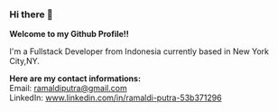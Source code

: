 ### Hi there 👋

**Welcome to my Github Profile!!**

I'm a Fullstack Developer from Indonesia currently based in New York City,NY.

**Here are my contact informations:**
<br>Email: ramaldiputra@gmail.com
<br>LinkedIn: www.linkedin.com/in/ramaldi-putra-53b371296


<!--
**ramaldiputra/RamaldiPutra** is a ✨ _special_ ✨ repository because its `README.md` (this file) appears on your GitHub profile.

Here are some ideas to get you started:

- 🔭 I’m currently working on ...
- 🌱 I’m currently learning ...
- 👯 I’m looking to collaborate on ...
- 🤔 I’m looking for help with ...
- 💬 Ask me about ...
- 📫 How to reach me: ...
- 😄 Pronouns: ...
- ⚡ Fun fact: ...
-->
